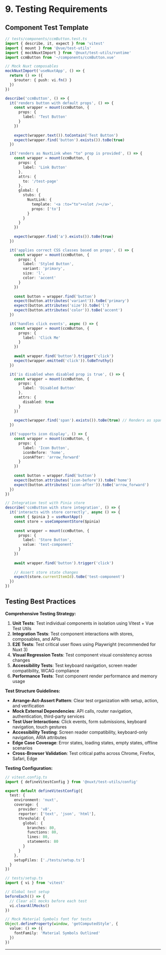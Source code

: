# 9. Testing Requirements

## Component Test Template

```typescript
// tests/components/ccmButton.test.ts
import { describe, it, expect } from 'vitest'
import { mount } from '@vue/test-utils'
import { mockNuxtImport } from '@nuxt/test-utils/runtime'
import ccmButton from '~/components/ccmButton.vue'

// Mock Nuxt composables
mockNuxtImport('useNuxtApp', () => {
  return () => ({
    $router: { push: vi.fn() }
  })
})

describe('ccmButton', () => {
  it('renders button with default props', () => {
    const wrapper = mount(ccmButton, {
      props: {
        label: 'Test Button'
      }
    })
    
    expect(wrapper.text()).toContain('Test Button')
    expect(wrapper.find('button').exists()).toBe(true)
  })

  it('renders as NuxtLink when "to" prop is provided', () => {
    const wrapper = mount(ccmButton, {
      props: {
        label: 'Link Button'
      },
      attrs: {
        to: '/test-page'
      },
      global: {
        stubs: {
          NuxtLink: {
            template: '<a :to="to"><slot /></a>',
            props: ['to']
          }
        }
      }
    })
    
    expect(wrapper.find('a').exists()).toBe(true)
  })

  it('applies correct CSS classes based on props', () => {
    const wrapper = mount(ccmButton, {
      props: {
        label: 'Styled Button',
        variant: 'primary',
        size: 'l',
        color: 'accent'
      }
    })
    
    const button = wrapper.find('button')
    expect(button.attributes('variant')).toBe('primary')
    expect(button.attributes('size')).toBe('l')
    expect(button.attributes('color')).toBe('accent')
  })

  it('handles click events', async () => {
    const wrapper = mount(ccmButton, {
      props: {
        label: 'Click Me'
      }
    })
    
    await wrapper.find('button').trigger('click')
    expect(wrapper.emitted('click')).toBeTruthy()
  })

  it('is disabled when disabled prop is true', () => {
    const wrapper = mount(ccmButton, {
      props: {
        label: 'Disabled Button'
      },
      attrs: {
        disabled: true
      }
    })
    
    expect(wrapper.find('span').exists()).toBe(true) // Renders as span when disabled
  })

  it('supports icon display', () => {
    const wrapper = mount(ccmButton, {
      props: {
        label: 'Icon Button',
        iconBefore: 'home',
        iconAfter: 'arrow_forward'
      }
    })
    
    const button = wrapper.find('button')
    expect(button.attributes('icon-before')).toBe('home')
    expect(button.attributes('icon-after')).toBe('arrow_forward')
  })
})

// Integration test with Pinia store
describe('ccmButton with store integration', () => {
  it('interacts with store correctly', async () => {
    const { $pinia } = useNuxtApp()
    const store = useComponentStore($pinia)
    
    const wrapper = mount(ccmButton, {
      props: {
        label: 'Store Button',
        value: 'test-component'
      }
    })
    
    await wrapper.find('button').trigger('click')
    
    // Assert store state changes
    expect(store.currentItemId).toBe('test-component')
  })
})
```

## Testing Best Practices

**Comprehensive Testing Strategy:**

1. **Unit Tests**: Test individual components in isolation using Vitest + Vue Test Utils
2. **Integration Tests**: Test component interactions with stores, composables, and APIs  
3. **E2E Tests**: Test critical user flows using Playwright (recommended for Nuxt 3)
4. **Visual Regression Tests**: Test component visual consistency across changes
5. **Accessibility Tests**: Test keyboard navigation, screen reader compatibility, WCAG compliance
6. **Performance Tests**: Test component render performance and memory usage

**Test Structure Guidelines:**
- **Arrange-Act-Assert Pattern**: Clear test organization with setup, action, and verification
- **Mock External Dependencies**: API calls, router navigation, authentication, third-party services
- **Test User Interactions**: Click events, form submissions, keyboard navigation, touch gestures  
- **Accessibility Testing**: Screen reader compatibility, keyboard-only navigation, ARIA attributes
- **Edge Case Coverage**: Error states, loading states, empty states, offline scenarios
- **Cross-Browser Validation**: Test critical paths across Chrome, Firefox, Safari, Edge

**Testing Configuration:**
```typescript
// vitest.config.ts
import { defineVitestConfig } from '@nuxt/test-utils/config'

export default defineVitestConfig({
  test: {
    environment: 'nuxt',
    coverage: {
      provider: 'v8',
      reporter: ['text', 'json', 'html'],
      threshold: {
        global: {
          branches: 80,
          functions: 80,
          lines: 80,
          statements: 80
        }
      }
    },
    setupFiles: ['./tests/setup.ts']
  }
})

// tests/setup.ts
import { vi } from 'vitest'

// Global test setup
beforeEach(() => {
  // Clear all mocks before each test
  vi.clearAllMocks()
})

// Mock Material Symbols font for tests
Object.defineProperty(window, 'getComputedStyle', {
  value: () => ({
    fontFamily: 'Material Symbols Outlined'
  })
})
```

---
